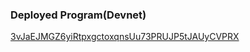### Deployed Program(Devnet)
[3vJaEJMGZ6yiRtpxgctoxqnsUu73PRUJP5tJAUyCVPRX](https://explorer.solana.com/address/3vJaEJMGZ6yiRtpxgctoxqnsUu73PRUJP5tJAUyCVPRX?cluster=devnet)